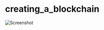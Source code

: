 # creating_a_blockchain

![Screenshot]([https://github.com/KCorstor/creating_a_blockchain/blob/main/Screen%20Shot%202022-07-23%20at%204.23.02%20PM.png])
